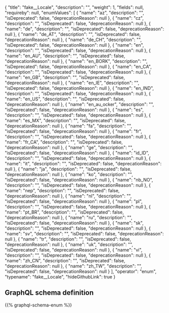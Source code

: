 {
  "title": "fake__Locale",
  "description": "",
  "weight": 1,
  "fields": null,
  "requireby": null,
  "enumValues": [
    {
      "name": "az",
      "description": "",
      "isDeprecated": false,
      "deprecationReason": null
    },
    {
      "name": "cz",
      "description": "",
      "isDeprecated": false,
      "deprecationReason": null
    },
    {
      "name": "de",
      "description": "",
      "isDeprecated": false,
      "deprecationReason": null
    },
    {
      "name": "de_AT",
      "description": "",
      "isDeprecated": false,
      "deprecationReason": null
    },
    {
      "name": "de_CH",
      "description": "",
      "isDeprecated": false,
      "deprecationReason": null
    },
    {
      "name": "en",
      "description": "",
      "isDeprecated": false,
      "deprecationReason": null
    },
    {
      "name": "en_AU",
      "description": "",
      "isDeprecated": false,
      "deprecationReason": null
    },
    {
      "name": "en_BORK",
      "description": "",
      "isDeprecated": false,
      "deprecationReason": null
    },
    {
      "name": "en_CA",
      "description": "",
      "isDeprecated": false,
      "deprecationReason": null
    },
    {
      "name": "en_GB",
      "description": "",
      "isDeprecated": false,
      "deprecationReason": null
    },
    {
      "name": "en_IE",
      "description": "",
      "isDeprecated": false,
      "deprecationReason": null
    },
    {
      "name": "en_IND",
      "description": "",
      "isDeprecated": false,
      "deprecationReason": null
    },
    {
      "name": "en_US",
      "description": "",
      "isDeprecated": false,
      "deprecationReason": null
    },
    {
      "name": "en_au_ocker",
      "description": "",
      "isDeprecated": false,
      "deprecationReason": null
    },
    {
      "name": "es",
      "description": "",
      "isDeprecated": false,
      "deprecationReason": null
    },
    {
      "name": "es_MX",
      "description": "",
      "isDeprecated": false,
      "deprecationReason": null
    },
    {
      "name": "fa",
      "description": "",
      "isDeprecated": false,
      "deprecationReason": null
    },
    {
      "name": "fr",
      "description": "",
      "isDeprecated": false,
      "deprecationReason": null
    },
    {
      "name": "fr_CA",
      "description": "",
      "isDeprecated": false,
      "deprecationReason": null
    },
    {
      "name": "ge",
      "description": "",
      "isDeprecated": false,
      "deprecationReason": null
    },
    {
      "name": "id_ID",
      "description": "",
      "isDeprecated": false,
      "deprecationReason": null
    },
    {
      "name": "it",
      "description": "",
      "isDeprecated": false,
      "deprecationReason": null
    },
    {
      "name": "ja",
      "description": "",
      "isDeprecated": false,
      "deprecationReason": null
    },
    {
      "name": "ko",
      "description": "",
      "isDeprecated": false,
      "deprecationReason": null
    },
    {
      "name": "nb_NO",
      "description": "",
      "isDeprecated": false,
      "deprecationReason": null
    },
    {
      "name": "nep",
      "description": "",
      "isDeprecated": false,
      "deprecationReason": null
    },
    {
      "name": "nl",
      "description": "",
      "isDeprecated": false,
      "deprecationReason": null
    },
    {
      "name": "pl",
      "description": "",
      "isDeprecated": false,
      "deprecationReason": null
    },
    {
      "name": "pt_BR",
      "description": "",
      "isDeprecated": false,
      "deprecationReason": null
    },
    {
      "name": "ru",
      "description": "",
      "isDeprecated": false,
      "deprecationReason": null
    },
    {
      "name": "sk",
      "description": "",
      "isDeprecated": false,
      "deprecationReason": null
    },
    {
      "name": "sv",
      "description": "",
      "isDeprecated": false,
      "deprecationReason": null
    },
    {
      "name": "tr",
      "description": "",
      "isDeprecated": false,
      "deprecationReason": null
    },
    {
      "name": "uk",
      "description": "",
      "isDeprecated": false,
      "deprecationReason": null
    },
    {
      "name": "vi",
      "description": "",
      "isDeprecated": false,
      "deprecationReason": null
    },
    {
      "name": "zh_CN",
      "description": "",
      "isDeprecated": false,
      "deprecationReason": null
    },
    {
      "name": "zh_TW",
      "description": "",
      "isDeprecated": false,
      "deprecationReason": null
    }
  ],
  "operator": "enum",
  "typename": "fake__Locale",
  "hideGithubLink": true
}
## GraphQL schema definition

{{% graphql-schema-enum %}}
